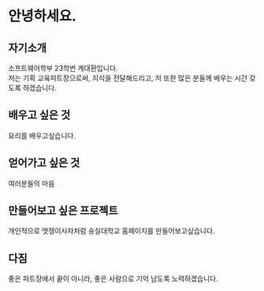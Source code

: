 # 안녕하세요. 

## 자기소개
 소프트웨어학부 23학번 계대환입니다.  
 저는 기획 교육파트장으로써, 지식을 전달해드리고, 저 또한 많은 분들께 배우는 시간 갖도록 하겠습니다.

## 배우고 싶은 것
 요리를 배우고싶습니다.

## 얻어가고 싶은 것
 여러분들의 마음

## 만들어보고 싶은 프로젝트
 개인적으로 멋쟁이사자처럼 숭실대학교 홈페이지를 만들어보고싶습니다.

## 다짐
 좋은 파트장에서 끝이 아니라, 좋은 사람으로 기억 남도록 노력하겠습니다.

